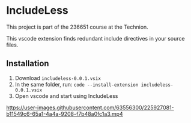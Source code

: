 # IncludeLess

This project is part of the 236651 course at the Technion.

This vscode extension finds redundant include directives in your source files.

## Installation

1. Download `includeless-0.0.1.vsix`
2. In the same folder, run: `code --install-extension includeless-0.0.1.vsix`
3. Open vscode and start using IncludeLess



https://user-images.githubusercontent.com/63556300/225927081-b11549c6-65a1-4a4a-9208-f7b48a0fc1a3.mp4


